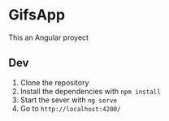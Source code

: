# GifsApp

This an Angular proyect

## Dev

1. Clone the repository
2. Install the dependencies with `npm install`
3. Start the sever with `ng serve`
4. Go to `http://localhost:4200/`

